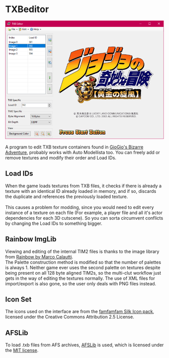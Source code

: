 # TXBeditor
<p align="center">
  <img src="TXBeditor.png" />
</p>

A program to edit TXB texture containers found in [GioGio's Bizarre Adventure](https://jojowiki.com/GioGio%27s_Bizarre_Adventure), probably works with Auto Modellista too.
You can freely add or remove textures and modify their order and Load IDs.

## Load IDs
When the game loads textures from TXB files, it checks if there is already a texture with an identical ID already loaded in memory, and if so, discards the duplicate and references the previously loaded texture.<br><br>
This causes a problem for modding, since you would need to edit every instance of a texture on each file (For example, a player file and all it's actor dependencies for each 3D cutscene). So you can sorta circumvent conflicts by changing the Load IDs to something bigger.

## Rainbow ImgLib
Viewing and editing of the internal TIM2 files is thanks to the image library from [Rainbow by Marco Calautti](https://github.com/marco-calautti/Rainbow).<br>
The Palette construction method is modified so that the number of palettes is always 1. Neither game ever uses the second palette on textures despite being present on all 128 byte aligned TIM2s, so the multi-clut workflow just gets in the way of editing the textures normally. The use of XML files for import/export is also gone, so the user only deals with PNG files instead.

## Icon Set
The icons used on the interface are from the [famfamfam Silk Icon pack](https://github.com/legacy-icons/famfamfam-silk), licensed under the Creative Commons Attribution 2.5 License.

## AFSLib
To load .txb files from AFS archives, [AFSLib](https://github.com/MaikelChan/AFSLib/tree/main) is used, which is licensed under the [MIT license](https://github.com/penguino118/PZZ-ARC/Tools/AFSLib/blob/main/AFSLib/LICENSE).
